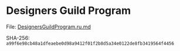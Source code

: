 Designers Guild Program
======================

File: [DesignersGuildProgram.ru.md](DesignersGuildProgram.ru.md)

SHA-256: `a99f6e98cb48a1dfeaebe0d98a9412f01f2b8d5a34e0122de8fb3419564f4456`
